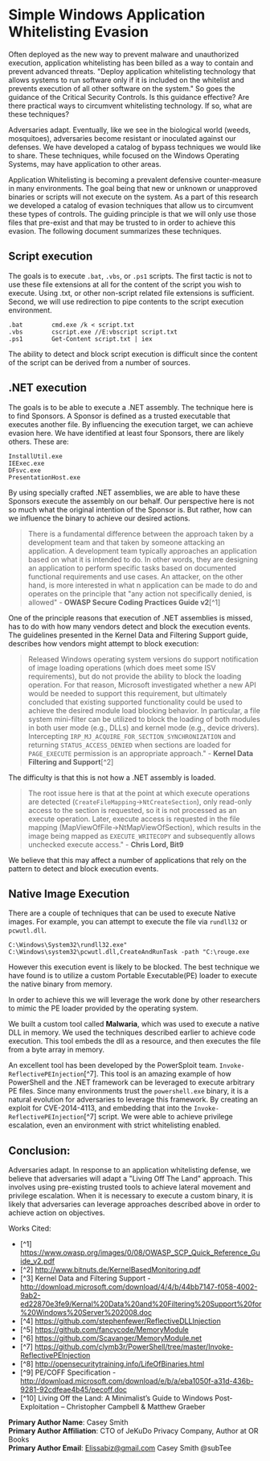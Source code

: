# Simple Windows Application Whitelisting Evasion

Often deployed as the new way to prevent malware and unauthorized execution, application whitelisting has been billed as a way to contain and prevent advanced threats. "Deploy application whitelisting technology that allows systems to run software only if it is included on the whitelist and prevents execution of all other software on the system." So goes the guidance of the Critical Security Controls. Is this guidance effective? Are there practical ways to circumvent whitelisting technology. If so, what are these techniques?  

Adversaries adapt. Eventually, like we see in the biological world (weeds, mosquitoes), adversaries become resistant or inoculated against our defenses. We have developed a catalog of bypass techniques we would like to share. These techniques, while focused on the Windows Operating Systems, may have application to other areas.  

Application Whitelisting is becoming a prevalent defensive counter-measure in many environments.  The goal being that new or unknown or unapproved binaries or scripts will not execute on the system.  As a part of this research we developed a catalog of evasion techniques that allow us to circumvent these types of controls.  The guiding principle is that we will only use those files that pre-exist and that may be trusted to in order to achieve this evasion.  The following document summarizes these techniques.

## Script execution

The goals is to execute `.bat`, `.vbs`, or `.ps1` scripts.  The first tactic is not to use these file extensions at all for the content of the script you wish to execute. Using .txt, or other non-script related file extensions is sufficient.  Second, we will use redirection to pipe contents to the script execution environment.
 
    .bat        cmd.exe /k < script.txt  
    .vbs		cscript.exe //E:vbscript script.txt  
    .ps1		Get-Content script.txt | iex  

The ability to detect and block script execution is difficult since the content of the script can be derived from a number of sources.

## .NET execution

The goals is to be able to execute a .NET assembly. The technique here is to find Sponsors. A Sponsor is defined as a trusted executable that executes another file. By influencing the execution target, we can achieve evasion here. We have identified at least four Sponsors, there are likely others. These are:

    InstallUtil.exe
    IEExec.exe
    DFsvc.exe
    PresentationHost.exe

By using specially crafted .NET assemblies, we are able to have these Sponsors execute the assembly on our behalf.  Our perspective here is not so much what the original intention of the Sponsor is.  But rather, how can we influence the binary to achieve our desired actions.  

> There is a fundamental difference between the approach taken by a development team and that taken by someone attacking an application. A development team typically approaches an application based on what it is intended to do. In other words, they are designing an application to perform specific tasks based on documented functional requirements and use cases. An attacker, on the other hand, is more interested in what n application can be made to do and operates on the principle that "any action not specifically denied, is allowed" - **OWASP Secure Coding Practices Guide v2**[^1]

One of the principle reasons that execution of .NET assemblies is missed, has to do with how many vendors detect and block the execution events. The guidelines presented in the Kernel Data and Filtering Support guide, describes how vendors might attempt to block execution:  

> Released Windows operating system versions do support notification of image loading operations (which does meet some ISV requirements), but do not provide the ability to block the loading operation.  For that reason, Microsoft investigated whether a new API would be needed to support this requirement, but ultimately concluded that existing supported functionality could be used to achieve the desired module load blocking behavior.  In particular, a file system mini-filter can be utilized to block the loading of both modules in both user mode (e.g., DLLs) and kernel mode (e.g., device drivers).  Intercepting `IRP_MJ_ACQUIRE_FOR_SECTION_SYNCHRONIZATION` and returning `STATUS_ACCESS_DENIED` when sections are loaded for `PAGE_EXECUTE` permission is an appropriate approach." - **Kernel Data Filtering and Support**[^2]

The difficulty is that this is not how a .NET assembly is loaded.  

> The root issue here is that at the point at which execute operations are detected (`CreateFileMapping`->`NtCreateSection`), only read-only access to the section is requested, so it is not processed as an execute operation.  Later, execute access is requested in the file mapping (MapViewOfFile->NtMapViewOfSection), which results in the image being mapped as `EXECUTE_WRITECOPY` and subsequently allows unchecked execute access." - **Chris Lord, Bit9**

We believe that this may affect a number of applications that rely on the pattern to detect and block execution events.    

## Native Image Execution

There are a couple of techniques that can be used to execute Native images.  For example, you can attempt to execute the file via `rundll32` or `pcwutl.dll`.

    C:\Windows\System32\rundll32.exe" C:\Windows\system32\pcwutl.dll,CreateAndRunTask -path "C:\rouge.exe

However this execution event is likely to be blocked. The best technique we have found is to utilize a custom Portable Executable(PE) loader to execute the native binary from memory.  

In order to achieve this we will leverage the work done by other researchers to mimic the PE loader provided by the operating system.

We built a custom tool called **Malwaria**, which was used to execute a native DLL in memory.  We used the techniques described earlier to achieve code execution.  This tool embeds the dll as a resource, and then executes the file from a byte array in memory. 

An excellent tool has been developed by the PowerSploit team.  `Invoke-ReflectivePEInjection`[^7].  This tool is an amazing example of how PowerShell and the .NET framework can be leveraged to execute arbitrary PE files.  Since many environments trust the `powershell.exe` binary, it is a natural evolution for adversaries to leverage this framework.  By creating an exploit for CVE-2014-4113, and embedding that into the `Invoke-ReflectivePEInjection`[^7] script.  We were able to achieve privilege escalation, even an environment with strict whitelisting enabled.  

## Conclusion:

Adversaries adapt.  In response to an application whitelisting defense, we believe that adversaries will adapt a "Living Off The Land" approach.  This involves using pre-existing trusted tools to achieve lateral movement and privilege escalation.  When it is necessary to execute a custom binary, it is likely that adversaries can leverage approaches described above in order to achieve action on objectives.



Works Cited:  
* [^1] https://www.owasp.org/images/0/08/OWASP_SCP_Quick_Reference_Guide_v2.pdf  
* [^2] http://www.bitnuts.de/KernelBasedMonitoring.pdf  
* [^3] Kernel Data and Filtering Support   -http://download.microsoft.com/download/4/4/b/44bb7147-f058-4002-9ab2-ed22870e3fe9/Kernal%20Data%20and%20Filtering%20Support%20for%20Windows%20Server%202008.doc  
* [^4] https://github.com/stephenfewer/ReflectiveDLLInjection  
* [^5] https://github.com/fancycode/MemoryModule  
* [^6] https://github.com/Scavanger/MemoryModule.net  
* [^7] https://github.com/clymb3r/PowerShell/tree/master/Invoke-ReflectivePEInjection  
* [^8] http://opensecuritytraining.info/LifeOfBinaries.html  
* [^9] PE/COFF Specification - http://download.microsoft.com/download/e/b/a/eba1050f-a31d-436b-9281-92cdfeae4b45/pecoff.doc  
* [^10] Living Off the Land: A Minimalist’s Guide to Windows Post-Exploitation – Christopher Campbell & Matthew Graeber  


**Primary Author Name**: Casey Smith  	
**Primary Author Affiliation**: CTO of JeKuDo Privacy Company, Author at OR Books  
**Primary Author Email**: Elissabiz@gmail.com
Casey Smith @subTee

